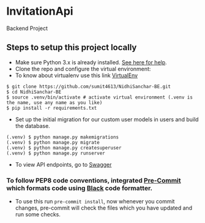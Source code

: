 # InvitationApi
Backend Project

## Steps to setup this project locally

-  Make sure Python 3.x is already installed. [See here for help](https://www.python.org/downloads/).
-  Clone the repo and configure the virtual environment:
-  To know about virtualenv use this link [VirtualEnv](https://packaging.python.org/guides/installing-using-pip-and-virtual-environments/)
```
$ git clone https://github.com/sumit4613/NidhiSanchar-BE.git
$ cd NidhiSanchar-BE
$ source .venv/bin/activate # activate virtual environment (.venv is the name, use any name as you like)
$ pip install -r requirements.txt
```

-  Set up the initial migration for our custom user models in users and build the database.

```
(.venv) $ python manage.py makemigrations
(.venv) $ python manage.py migrate
(.venv) $ python manage.py createsuperuser
(.venv) $ python manage.py runserver
```

- To view API endpoints, go to [Swagger](http://127.0.0.1:8000/swagger/)

### To follow PEP8 code conventions, integrated [Pre-Commit](https://pre-commit.com) which formats code using [Black](https://github.com/psf/black) code formatter.

- To use this run `pre-commit install`, now whenever you commit changes, pre-commit will check the files which you have updated and run some checks.

